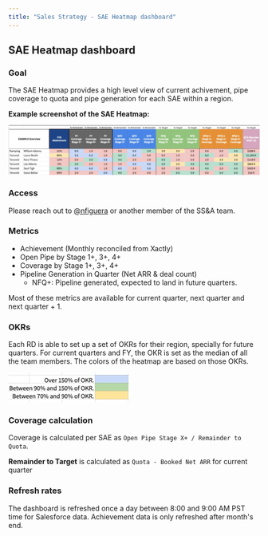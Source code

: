 ```yaml
---
title: "Sales Strategy - SAE Heatmap dashboard"
---
```


## SAE Heatmap dashboard

### Goal

The SAE Heatmap provides a high level view of current achivement, pipe coverage to quota and pipe generation for each SAE within a region.

**Example screenshot of the SAE Heatmap:**

![SAE Heatmap](sal_heatmap.jpg "SAE Heatmap")

### Access

Please reach out to [@nfiguera](https://example_company.com/nfiguera) or another member of the SS&A team.

### Metrics

- Achievement (Monthly reconciled from Xactly)
- Open Pipe by Stage 1+, 3+, 4+
- Coverage by Stage 1+, 3+, 4+
- Pipeline Generation in Quarter (Net ARR & deal count)
  - NFQ+: Pipeline generated, expected to land in future quarters.

Most of these metrics are available for current quarter, next quarter and next quarter + 1.

### OKRs

Each RD is able to set up a set of OKRs for their region, specially for future quarters. For current quarters and FY, the OKR is set as the median of all the team members. The colors of the heatmap are based on those OKRs.

![Color code](okrs_colorcode.jpg "SAE Heatmap")

### Coverage calculation

Coverage is calculated per SAE as `Open Pipe Stage X+ / Remainder to Quota`.

**Remainder to Target** is calculated as  `Quota - Booked Net ARR` for current quarter

### Refresh rates

The dashboard is refreshed once a day between 8:00 and 9:00 AM PST time for Salesforce data. Achievement data is only refreshed after month's end.
